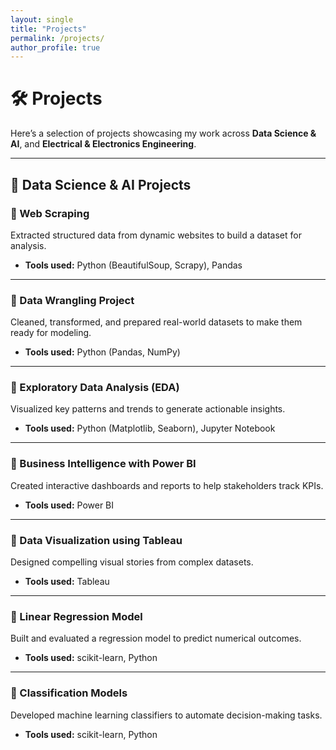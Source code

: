 ```yaml
---
layout: single
title: "Projects"
permalink: /projects/
author_profile: true
---
```


# 🛠 Projects

Here’s a selection of projects showcasing my work across **Data Science & AI**, and **Electrical & Electronics Engineering**.

---

## 🧠 Data Science & AI Projects

### 📌 Web Scraping
Extracted structured data from dynamic websites to build a dataset for analysis.
- **Tools used:** Python (BeautifulSoup, Scrapy), Pandas

---

### 📌 Data Wrangling Project
Cleaned, transformed, and prepared real-world datasets to make them ready for modeling.
- **Tools used:** Python (Pandas, NumPy)

---

### 📌 Exploratory Data Analysis (EDA)
Visualized key patterns and trends to generate actionable insights.
- **Tools used:** Python (Matplotlib, Seaborn), Jupyter Notebook

---

### 📌 Business Intelligence with Power BI
Created interactive dashboards and reports to help stakeholders track KPIs.
- **Tools used:** Power BI

---

### 📌 Data Visualization using Tableau
Designed compelling visual stories from complex datasets.
- **Tools used:** Tableau

---

### 📌 Linear Regression Model
Built and evaluated a regression model to predict numerical outcomes.
- **Tools used:** scikit-learn, Python

---

### 📌 Classification Models
Developed machine learning classifiers to automate decision-making tasks.
- **Tools used:** scikit-learn, Python


